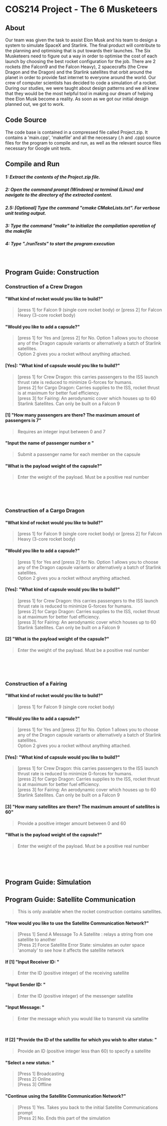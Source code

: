 # COS214 Project - The 6 Musketeers

## About
Our team was given the task to assist Elon Musk and his team to design a system to simulate SpaceX and Starlink. The final product will contribute to the planning and optimising that is put towards their launches. The Six Musketeers need to figure out a way in order to optimise the cost of each launch by choosing the best rocket configuration for the job. There are 2 rockets (the Falcon9 and the Falcon Heavy), 2 spacecrafts (the Crew Dragon and the Dragon) and the Starlink satellites that orbit around the planet in order to provide fast internet to everyone around the world.
Our crew of computer scientists has decided to code a simulation of a rocket. During our studies, we were taught about design patterns and we all knew that they would be the most helpful tool in making our dream of helping thee Elon Musk become a reality. As soon as we got our initial design planned out, we got to work.
<br>
 
## Code Source
The code base is contained in a compressed file called Project.zip. It contains a 'main.cpp', 'makefile' and all the necessary (.h and .cpp) source files for the program to compile and run, as well as the relevant source files necessary for Google unit tests.
<br>
 

## Compile and Run
##### 1: Extract the contents of the Project.zip file.
##### 2: Open the command prompt (Windows) or terminal (Linux) and navigate to the directory of the extracted content.
##### *2.5: [Optional]* Type the command "cmake CMakeLists.txt". For verbose unit testing output.
##### 3: Type the command "make" to initialize the compilation operation of the makefile
##### 4: Type "./runTests" to start the program execution
<br>
 
 
## Program Guide: Construction
 
### Construction of a Crew Dragon
#### "What kind of rocket would you like to build?"
> [press 1] for Falcon 9 (single core rocket body) or [press 2] for Falcon Heavy (3-core rocket body) <br>
#### "Would you like to add a capsule?" 
> [press 1] for Yes and [press 2] for No. Option 1 allows you to choose any of the Dragon capsule variants or alternatively a batch of Starlink satellites. <br>
> Option 2 gives you a rocket without anything attached.
#### [Yes]: "What kind of capsule would you like to build?"
> [press 1] for Crew Dragon: this carries passengers to the ISS launch thrust rate is reduced to minimize G-forces for humans. <br>
> [press 2] for Cargo Dragon: Carries supplies to the ISS, rocket thrust is at maximum for better fuel efficiency. <br>
> [press 3] for Fairing: An aerodynamic cover which houses up to 60 Starlink Satellites. Can only be built on a Falcon 9 <br>
#### [1] "How many passengers are there? The maximum amount of passengers is 7"
> Requires an integer input between 0 and 7
#### "Input the name of passenger number *n* "
> Submit a passenger name for each member on the capsule
#### "What is the payload weight of the capsule?"
> Enter the weight of the payload. Must be a positive real number
 <br>
 <br>
 <br>
 
### Construction of a Cargo Dragon
#### "What kind of rocket would you like to build?"
> [press 1] for Falcon 9 (single core rocket body) or [press 2] for Falcon Heavy (3-core rocket body) <br>
#### "Would you like to add a capsule?" 
> [press 1] for Yes and [press 2] for No. Option 1 allows you to choose any of the Dragon capsule variants or alternatively a batch of Starlink satellites. <br>
> Option 2 gives you a rocket without anything attached.
#### [Yes]: "What kind of capsule would you like to build?"
> [press 1] for Crew Dragon: this carries passengers to the ISS launch thrust rate is reduced to minimize G-forces for humans. <br>
> [press 2] for Cargo Dragon: Carries supplies to the ISS, rocket thrust is at maximum for better fuel efficiency. <br>
> [press 3] for Fairing: An aerodynamic cover which houses up to 60 Starlink Satellites. Can only be built on a Falcon 9 <br>
#### [2] "What is the payload weight of the capsule?"
> Enter the weight of the payload. Must be a positive real number
 <br>
 <br>
 <br>
 
### Construction of a Fairing
#### "What kind of rocket would you like to build?"
> [press 1] for Falcon 9 (single core rocket body) <br>
#### "Would you like to add a capsule?" 
> [press 1] for Yes and [press 2] for No. Option 1 allows you to choose any of the Dragon capsule variants or alternatively a batch of Starlink satellites. <br>
> Option 2 gives you a rocket without anything attached.
#### [Yes]: "What kind of capsule would you like to build?"
> [press 1] for Crew Dragon: this carries passengers to the ISS launch thrust rate is reduced to minimize G-forces for humans. <br>
> [press 2] for Cargo Dragon: Carries supplies to the ISS, rocket thrust is at maximum for better fuel efficiency. <br>
> [press 3] for Fairing: An aerodynamic cover which houses up to 60 Starlink Satellites. Can only be built on a Falcon 9 <br>
#### [3] "How many satellites are there? The maximum amount of satellites is 60"
> Provide a positive integer amount between 0 and 60 <br>
#### "What is the payload weight of the capsule?" 
> Enter the weight of the payload. Must be a positive real number
 <br>
 <br>
 <br>

## Program Guide: Simulation
 
## Program Guide: Satellite Communication
> This is only available when the rocket construction contains satellites. <br> 
#### "How would you like to use the Satellite Communication Network?"
> [Press 1] Send A Message To A Satellite : relays a string from one satellite to another <br>
> [Press 2] Force Satellite Error State: simulates an outer space 'anomaly' to see how it affects the satellite network <br> 
#### If [1] "Input Receiver ID:  "
> Enter the ID (positive integer) of the receiving satellite <br>
#### "Input Sender ID: " 
> Enter the ID (positive integer) of the messenger satellite <br>
#### "Input Message: "
> Enter the message which you would like to transmit via satellite <br>
<br>

#### If [2] "Provide the ID of the satellite for which you wish to alter status: "
> Provide an ID (positive integer less than 60) to specify a satellite <br>

#### "Select a new status: "
> [Press 1] Broadcasting <br>
> [Press 2] Online <br>
> [Press 3] Offline <br>

#### "Continue using the Satellite Communication Network?"
> [Press 1] Yes. Takes you back to the initial Satellite Communications prompt <br>
> [Press 2] No. Ends this part of the simulation <br>





